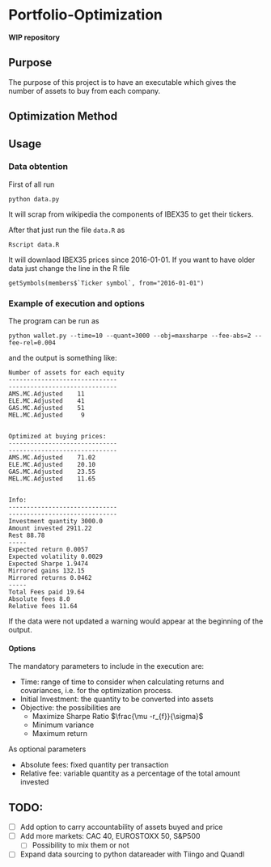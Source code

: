 # Portfolio-Optimization

**WIP repository**

## Purpose

The purpose of this project is to have an executable which gives the number of assets to buy from each company.

## Optimization Method

## Usage 

### Data obtention

First of all run 

```
python data.py
```
It will scrap from wikipedia the components of IBEX35 to get their tickers.

After that just run the file `data.R` as

```
Rscript data.R
```
It will downlaod IBEX35 prices since 2016-01-01. If you want to have older data just change the line in the R file 

```
getSymbols(members$`Ticker symbol`, from="2016-01-01")
```

### Example of execution and options

The program can be run as

```
python wallet.py --time=10 --quant=3000 --obj=maxsharpe --fee-abs=2 --fee-rel=0.004
```

and the output is something like:

```
Number of assets for each equity
------------------------------
------------------------------
AMS.MC.Adjusted    11
ELE.MC.Adjusted    41
GAS.MC.Adjusted    51
MEL.MC.Adjusted     9 


Optimized at buying prices:
------------------------------
------------------------------
AMS.MC.Adjusted    71.02
ELE.MC.Adjusted    20.10
GAS.MC.Adjusted    23.55
MEL.MC.Adjusted    11.65 


Info:
------------------------------
------------------------------
Investment quantity 3000.0
Amount invested 2911.22
Rest 88.78
-----
Expected return 0.0057
Expected volatility 0.0029
Expected Sharpe 1.9474
Mirrored gains 132.15
Mirrored returns 0.0462
-----
Total Fees paid 19.64
Absolute fees 8.0
Relative fees 11.64

```

If the data were not updated a warning would appear at the beginning of the output.

#### Options

The mandatory parameters to include in the execution are:

* Time: range of time to consider when calculating returns and covariances, i.e. for the optimization process.
* Initial Investment: the quantity to be converted into assets
* Objective: the possibilities are 
  * Maximize Sharpe Ratio $\frac{\mu -r_{f}}{\sigma}$
  * Minimum variance
  * Maximum return
  
As optional parameters 

* Absolute fees: fixed quantity per transaction
* Relative fee: variable quantity as a percentage of the total amount invested

## TODO:

- [ ] Add option to carry accountability of assets buyed and price
- [ ] Add more markets: CAC 40, EUROSTOXX 50, S&P500
  - [ ] Possibility to mix them or not
- [ ] Expand data sourcing to python datareader with Tiingo and Quandl
